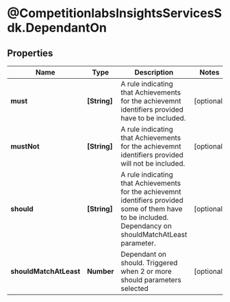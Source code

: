 # @CompetitionlabsInsightsServicesSdk.DependantOn

## Properties

Name | Type | Description | Notes
------------ | ------------- | ------------- | -------------
**must** | **[String]** | A rule indicating that Achievements for the achievemnt identifiers provided have to be included. | [optional] 
**mustNot** | **[String]** | A rule indicating that Achievements for the achievemnt identifiers provided will not be included. | [optional] 
**should** | **[String]** | A rule indicating that Achievements for the achievemnt identifiers provided some of them have to be included. Dependancy on shouldMatchAtLeast parameter. | [optional] 
**shouldMatchAtLeast** | **Number** | Dependant on should. Triggered when 2 or more should parameters selected | [optional] 


